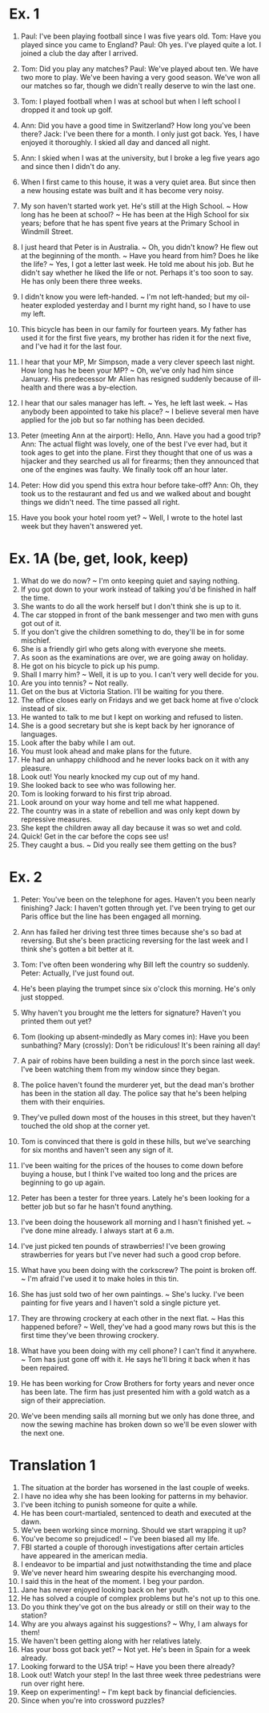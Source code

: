# Ex. 1

1. Paul: I've been playing football since I was five years old.
   Tom: Have you played since you came to England?
   Paul: Oh yes. I've played quite a lot. I joined a club the day after I arrived.

2. Tom: Did you play any matches?
   Paul: We've played about ten. We have two more to play. We've been having a very good season.
   We've won all our matches so far, though we didn't really deserve to win the last one.

3. Tom: I played football when I was at school but when I left school I dropped it and took up golf.

4. Ann: Did you have a good time in Switzerland? How long you've been there?
   Jack: I've been there for a month. I only just got back. Yes, I have enjoyed it thoroughly. I skied all day
   and danced all night.

5. Ann: I skied when I was at the university, but I broke a leg five years ago and since then I didn't do any.

6. When I first came to this house, it was a very quiet area. But since then a new housing estate was built
   and it has become very noisy.

7. My son haven't started work yet. He's still at the High School.
   ~ How long has he been at school?
   ~ He has been at the High School for six years; before that he has spent five years at the Primary School
     in Windmill Street.

8. I just heard that Peter is in Australia.
   ~ Oh, you didn't know? He flew out at the beginning of the month.
   ~ Have you heard from him? Does he like the life?
   ~ Yes, I got a letter last week. He told me about his job. But he didn't say whether he liked the life or not.
      Perhaps it's too soon to say. He has only been there three weeks.

9. I didn't know you were left-handed.
   ~ I'm not left-handed; but my oil-heater exploded yesterday and I burnt my right hand, so I have to use my left.

10. This bicycle has been in our family for fourteen years. My father has used it for the first five years,
    my brother has riden it for the next five, and I've had it for the last four.

11. I hear that your MP, Mr Simpson, made a very clever speech last night. How long has he been your MP?
    ~ Oh, we've only had him since January. His predecessor Mr Alien has resigned suddenly
      because of ill-health and there was a by-election.

12. I hear that our sales manager has left.
    ~ Yes, he left last week.
    ~ Has anybody been appointed to take his place?
    ~ I believe several men have applied for the job but so far nothing has been decided.

13. Peter (meeting Ann at the airport): Hello, Ann. Have you had a good trip?
    Ann: The actual flight was lovely, one of the best I've ever had, but it took ages to get into the plane.
    First they thought that one of us was a hijacker and they searched us all for firearms;
    then they announced that one of the engines was faulty. We finally took off an hour later.

14. Peter: How did you spend this extra hour before take-off?
    Ann: Oh, they took us to the restaurant and fed us and we walked about and bought things we didn't need.
    The time passed all right.

15. Have you book your hotel room yet?
    ~ Well, I wrote to the hotel last week but they haven't answered yet.

# Ex. 1A (be, get, look, keep)

1. What do we do now? ~ I'm onto keeping quiet and saying nothing.
2. If you got down to your work instead of talking you'd be finished in half the time.
3. She wants to do all the work herself but I don't think she is up to it.
4. The car stopped in front of the bank messenger and two men with guns got out of it.
5. If you don't give the children something to do, they'll be in for some mischief.
6. She is a friendly girl who gets along with everyone she meets.
7. As soon as the examinations are over, we are going away on holiday.
8. He got on his bicycle to pick up his pump.
9. Shall I marry him? ~ Well, it is up to you. I can't very well decide for you.
10. Are you into tennis? ~ Not really.
11. Get on the bus at Victoria Station. I’ll be waiting for you there.
12. The office closes early on Fridays and we get back home at five o'clock instead of six.
13. He wanted to talk to me but I kept on working and refused to listen.
14. She is a good secretary but she is kept back by her ignorance of languages.
15. Look after the baby while I am out.
16. You must look ahead and make plans for the future.
17. He had an unhappy childhood and he never looks back on it with any pleasure.
18. Look out! You nearly knocked my cup out of my hand.
19. She looked back to see who was following her.
20. Tom is looking forward to his first trip abroad.
21. Look around on your way home and tell me what happened.
22. The country was in a state of rebellion and was only kept down by repressive measures.
23. She kept the children away all day because it was so wet and cold.
24. Quick! Get in the car before the cops see us!
25. They caught a bus. ~ Did you really see them getting on the bus?

# Ex. 2

1. Peter: You've been on the telephone for ages. Haven't you been nearly finishing?
   Jack: I haven't gotten through yet. I've been trying to get our Paris office but the line has been engaged all morning.

2. Ann has failed her driving test three times because she's so bad at reversing.
   But she's been practicing reversing for the last week and I think she's gotten a bit better at it.

3. Tom: I've often been wondering why Bill left the country so suddenly.
   Peter: Actually, I've just found out.

4. He's been playing the trumpet since six o'clock this morning. He's only just stopped.

5. Why haven't you brought me the letters for signature? Haven't you printed them out yet?

6. Tom (looking up absent-mindedly as Mary comes in): Have you been sunbathing?
   Mary (crossly): Don't be ridiculous! It's been raining all day!

7. A pair of robins have been building a nest in the porch since last week.
   I've been watching them from my window since they began.

8. The police haven't found the murderer yet, but the dead man's brother has been in the station all day.
   The police say that he's been helping them with their enquiries.

9. They've pulled down most of the houses in this street, but they haven't touched the old shop at the corner yet.

10. Tom is convinced that there is gold in these hills, but we've searching for six months and haven't seen any sign of it.

11. I've been waiting for the prices of the houses to come down before buying a house,
    but I think I've waited too long and the prices are beginning to go up again.

12. Peter has been a tester for three years. Lately he's been looking for a better job but so far he hasn't found anything.

13. I've been doing the housework all morning and I hasn't finished yet.
    ~ I've done mine already. I always start at 6 a.m.

14. I've just picked ten pounds of strawberries! I've been growing strawberries for years
    but I've never had such a good crop before.

15. What have you been doing with the corkscrew? The point is broken off.
    ~ I'm afraid I've used it to make holes in this tin.

16. She has just sold two of her own paintings.
    ~ She's lucky. I've been painting for five years and I haven't sold a single picture yet.

17. They are throwing crockery at each other in the next flat.
    ~ Has this happened before?
    ~ Well, they've had a good many rows but this is the first time they've been throwing crockery.

18. What have you been doing with my cell phone? I can't find it anywhere.
    ~ Tom has just gone off with it. He says he'll bring it back when it has been repaired.

19. He has been working for Crow Brothers for forty years and never once has been late.
    The firm has just presented him with a gold watch as a sign of their appreciation.

20. We've been mending sails all morning but we only has done three,
    and now the sewing machine has broken down so we'll be even slower with the next one.

# Translation 1

1. The situation at the border has worsened in the last couple of weeks.
2. I have no idea why she has been looking for patterns in my behavior.
3. I've been itching to punish someone for quite a while.
4. He has been court-martialed, sentenced to death and executed at the dawn.
5. We've been working since morning. Should we start wrapping it up?
6. You've become so prejudiced!
   ~ I've been biased all my life.
7. FBI started a couple of thorough investigations after certain articles have appeared in the american media.
8. I endeavor to be impartial and just notwithstanding the time and place
9. We've never heard him swearing despite his everchanging mood.
10. I said this in the heat of the moment. I beg your pardon.
11. Jane has never enjoyed looking back on her youth.
12. He has solved a couple of complex problems but he's not up to this one.
13. Do you think they've got on the bus already or still on their way to the station?
14. Why are you always against his suggestions?
    ~ Why, I am always for them!
15. We haven't been getting along with her relatives lately.
16. Has your boss got back yet?
    ~ Not yet. He's been in Spain for a week already.
17. Looking forward to the USA trip!
    ~ Have you been there already?
18. Look out! Watch your step! In the last three week three pedestrians were run over right here.
19. Keep on experimenting!
    ~ I'm kept back by financial deficiencies.
20. Since when you're into crossword puzzles?

